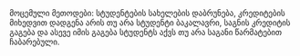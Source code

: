 მოცემული მეთოდები: სტუდენტების სახელების დაბრუნება, კრედიტების მიხედვით დადგენა არის თუ არა სტუდენტი ბაკალავრი,
საგნის კრედიტის გაგება და ასევე იმის გაგება სტუდენტს აქვს თუ არა საგანი წარმატებით ჩაბარებული.
